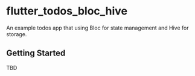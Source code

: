# flutter_todos_bloc_hive

An example todos app that using Bloc for state management and Hive for storage.

## Getting Started

TBD
